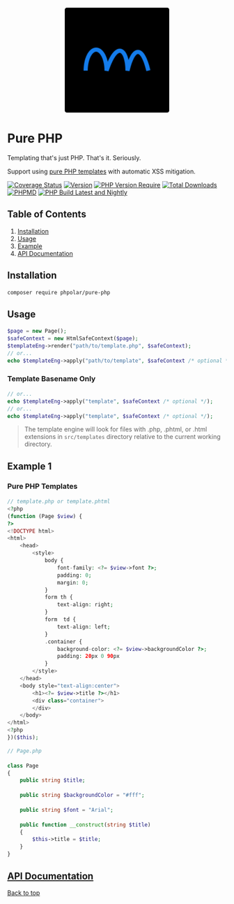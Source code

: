 <p align="center">
  <a href="https://github.com/phpolar"><img src="phpolar.svg" width="240" alt="Phpolar Logo" /></a>
</p>

# Pure PHP

Templating that's just PHP.  That's it.  Seriously.

Support using [pure PHP templates](#pure-php-templates) with automatic XSS mitigation.

[![Coverage Status](https://coveralls.io/repos/github/phpolar/pure-php/badge.svg?branch=main)](https://coveralls.io/github/phpolar/pure-php?branch=main) [![Version](https://poser.pugx.org/phpolar/pure-php/version)](https://packagist.org/packages/phpolar/pure-php) [![PHP Version Require](https://poser.pugx.org/phpolar/pure-php/require/php)](https://packagist.org/packages/phpolar/pure-php) [![Total Downloads](https://poser.pugx.org/phpolar/pure-php/downloads)](https://packagist.org/packages/phpolar/pure-php) [![PHPMD](https://github.com/phpolar/pure-php/actions/workflows/phpmd.yml/badge.svg)](https://github.com/phpolar/pure-php/actions/workflows/phpmd.yml) [![PHP Build Latest and Nightly](https://github.com/phpolar/pure-php/actions/workflows/php-latest.yml/badge.svg)](https://github.com/phpolar/pure-php/actions/workflows/php-latest.yml)

## Table of Contents

1. [Installation](#installation)
1. [Usage](#usage)
1. [Example](#example-1)
1. [API Documentation](#api-documentation)

## Installation

```bash
composer require phpolar/pure-php
```

## Usage
```php
$page = new Page();
$safeContext = new HtmlSafeContext($page);
$templateEng->render("path/to/template.php", $safeContext);
// or...
echo $templateEng->apply("path/to/template", $safeContext /* optional */);
```

### Template Basename Only

```php
// or...
echo $templateEng->apply("template", $safeContext /* optional */);
// or...
echo $templateEng->apply("template", $safeContext /* optional */);
```

> The template engine will look for files with .php, .phtml, or .html
extensions in `src/templates` directory relative to the current
working directory.

## Example 1

### Pure PHP Templates

```php
// template.php or template.phtml
<?php
(function (Page $view) {
?>
<!DOCTYPE html>
<html>
    <head>
        <style>
            body {
                font-family: <?= $view->font ?>;
                padding: 0;
                margin: 0;
            }
            form th {
                text-align: right;
            }
            form  td {
                text-align: left;
            }
            .container {
                background-color: <?= $view->backgroundColor ?>;
                padding: 20px 0 90px
            }
        </style>
    </head>
    <body style="text-align:center">
        <h1><?= $view->title ?></h1>
        <div class="container">
        </div>
    </body>
</html>
<?php
})($this);
```
```php
// Page.php

class Page
{
    public string $title;

    public string $backgroundColor = "#fff";

    public string $font = "Arial";

    public function __construct(string $title)
    {
        $this->title = $title;
    }
}

```

## [API Documentation](https://phpolar.github.io/pure-php/)

[Back to top](#pure-php)
